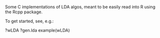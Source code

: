 Some C implementations of LDA algos, meant to be easily read into R using the Rcpp package.

To get started, see, e.g.:

?wLDA
?gen.lda
example(wLDA)
